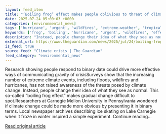 ```yaml
---
layout: feed_item
title: "‘Boiling frog’ effect makes people oblivious to threat of climate crisis, shows study"
date: 2025-07-24 05:00:03 +0000
categories: [environmental_news]
tags: ['hurricane', 'urgent', 'wildfires', 'extreme-weather', 'tropical-storms', 'flooding']
keywords: ['frog', 'boiling', 'hurricane', 'urgent', 'wildfires', 'effect', 'extreme-weather', 'tropical-storms']
description: "Instead, people change their idea of what they see as normal"
external_url: https://www.theguardian.com/news/2025/jul/24/boiling-frog-effect-makes-people-oblivious-to-threat-of-climate-crisis-shows-study
is_feed: true
source_feed: "Climate crisis | The Guardian"
feed_category: "environmental_news"
---
```


Research showing people respond to binary date could drive more effective ways of communicating gravity of crisisSurveys show that the increasing number of extreme climate events, including floods, wildfires and hurricanes, has not raised awareness of the threats posed by climate change. Instead, people change their idea of what they see as normal. This so-called “boiling frog effect” makes gradual change difficult to spot.Researchers at Carnegie Mellon University in Pennsylvania wondered if climate change could be made more obvious by presenting it in binary terms. Local newspaper archives describing ice skating on Lake Carnegie when it froze in winter inspired a simple experiment. Continue reading...

[Read original article](https://www.theguardian.com/news/2025/jul/24/boiling-frog-effect-makes-people-oblivious-to-threat-of-climate-crisis-shows-study)
